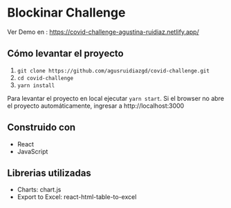 # Blockinar Challenge

Ver Demo en : https://covid-challenge-agustina-ruidiaz.netlify.app/
## Cómo levantar el proyecto

1. `git clone https://github.com/agusruidiazgd/covid-challenge.git`
2. `cd covid-challenge`
2. `yarn install`

Para levantar el proyecto en local ejecutar `yarn start`. 
Si el browser no abre el proyecto automáticamente, ingresar a http://localhost:3000

## Construido con
- React 
- JavaScript
## Librerias utilizadas
- Charts: chart.js
- Export to Excel: react-html-table-to-excel

